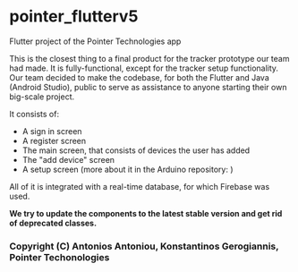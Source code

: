 # pointer_flutterv5
 Flutter project of the Pointer Technologies app

This is the closest thing to a final product for the tracker prototype our team had made.
It is fully-functional, except for the tracker setup functionality. Our team decided to make the codebase, for both the Flutter and Java (Android Studio), public to serve as assistance to anyone starting their own big-scale project.

It consists of:
- A sign in screen
- A register screen
- The main screen, that consists of devices the user has added
- The "add device" screen
- A setup screen (more about it in the Arduino repository: )

All of it is integrated with a real-time database, for which Firebase was used.

**We try to update the components to the latest stable version and get rid of deprecated classes.**

### Copyright (C) Antonios Antoniou, Konstantinos Gerogiannis, Pointer Techonologies

